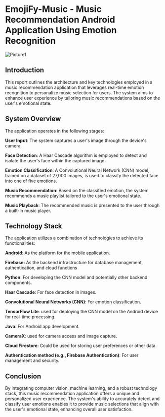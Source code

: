 # EmojiFy-Music - Music Recommendation Android Application Using Emotion Recognition

![Picture1](https://github.com/user-attachments/assets/5b1f18ed-dbe4-47e4-8d69-a21d458d2817)

## Introduction
This report outlines the architecture and key technologies employed in a music recommendation application that leverages real-time emotion recognition to personalize music selection for users. The system aims to enhance user experience by tailoring music recommendations based on the user's emotional state.

## System Overview
The application operates in the following stages:

**User Input**: The system captures a user's image through the device's camera.

**Face Detection**: A Haar Cascade algorithm is employed to detect and isolate the user's face within the captured image.

**Emotion Classification**: A Convolutional Neural Network (CNN) model, trained on a dataset of 27,000 images, is used to classify the detected face into one of five emotions.

**Music Recommendation**: Based on the classified emotion, the system recommends a music playlist tailored to the user's emotional state.

**Music Playback**: The recommended music is presented to the user through a built-in music player.

## Technology Stack
The application utilizes a combination of technologies to achieve its functionalities:

**Android**: As the platform for the mobile application.

**Firebase:** As the backend infrastructure for database management, authentication, and cloud functions

**Python**: For developing the CNN model and potentially other backend components.

**Haar Cascade**: For face detection in images.

**Convolutional Neural Networks (CNN)**: For emotion classification.

**TensorFlow Lite**: used for deploying the CNN model on the Android device for real-time processing.

**Java**: For Android app development.

**CameraX**: used for camera access and image capture.

**Cloud Firestore**: Could be used for storing user preferences or other data.

**Authentication method (e.g., Firebase Authentication)**: For user management and security.

## Conclusion
By integrating computer vision, machine learning, and a robust technology stack, this music recommendation application offers a unique and personalized user experience. The system's ability to accurately detect and classify user emotions enables it to provide music selections that align with the user's emotional state, enhancing overall user satisfaction.

